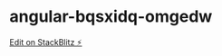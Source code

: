 # angular-bqsxidq-omgedw

[Edit on StackBlitz ⚡️](https://stackblitz.com/edit/angular-bqsxidq-omgedw)